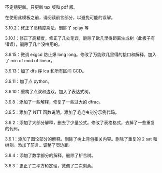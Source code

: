 不定期更新。只更新 tex 版和 pdf 版。

在使用此模板之前，请阅读前言部分，以避免可能的误解。

3.10.2：修正了高精度乘法，删除了 splay 等

3.10.1：修正了高精度，修正了几处笔误，删除了欧几里得距离生成树（此板子有错误），删除了几个没啥用的。

3.9.15：微调 exgcd 防止爆 long long。修改了万能欧几里得的接口和解释，加入了 min of mod of linear。

3.9.13：加了 dfs 序 lca 和所有区间 GCD。

3.9.11：加了点 python。

3.9.10：重构了点双和边双，加入了表达式树。

3.9.8：添加了一些解释，修复了一些过大的 dfrac。

3.9.5：添加了 NTT 函数说明，添加了毛毛虫剖分示例代码。

3.9.2：添加了大部分解释，删去了少量公式。修改了表格格式，去掉了一些重复的代码。

3.9.1：添加了图论部分的解释。删除了树上背包相关内容。删除了重复的 2 sat 和树剖。添加了前言。调整了页边距。

3.8.4：添加了数学部分的解释。删除了析合树。

3.8.3：更正了二平方和定理，微调了二次剩余。
